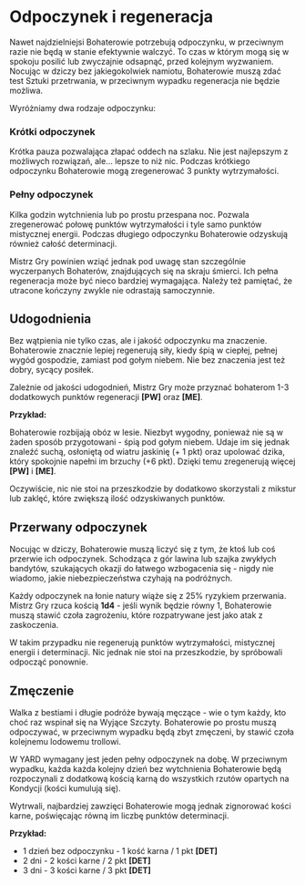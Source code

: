 # Odpoczynek i regeneracja

Nawet najdzielniejsi Bohaterowie potrzebują odpoczynku, w przeciwnym razie nie będą w stanie efektywnie walczyć. To czas w którym mogą się w spokoju posilić lub zwyczajnie odsapnąć, przed kolejnym wyzwaniem. Nocując w dziczy bez jakiegokolwiek namiotu, Bohaterowie muszą zdać test Sztuki przetrwania, w przeciwnym wypadku regeneracja nie będzie możliwa.

Wyróżniamy dwa rodzaje odpoczynku:

### Krótki odpoczynek

Krótka pauza pozwalająca złapać oddech na szlaku. Nie jest najlepszym z możliwych rozwiązań, ale... lepsze to niż nic. Podczas krótkiego odpoczynku Bohaterowie mogą zregenerować 3 punkty wytrzymałości.

### Pełny odpoczynek

Kilka godzin wytchnienia lub po prostu przespana noc. Pozwala zregenerować połowę punktów wytrzymałości i tyle samo punktów mistycznej energii. Podczas długiego odpoczynku Bohaterowie odzyskują również całość determinacji.

Mistrz Gry powinien wziąć jednak pod uwagę stan szczególnie wyczerpanych Bohaterów, znajdujących się na skraju śmierci. Ich pełna regeneracja może być nieco bardziej wymagająca. Należy też pamiętać, że utracone kończyny zwykle nie odrastają samoczynnie.

## Udogodnienia

Bez wątpienia nie tylko czas, ale i jakość odpoczynku ma znaczenie. Bohaterowie znacznie lepiej regenerują siły, kiedy śpią w ciepłej, pełnej wygód gospodzie, zamiast pod gołym niebem. Nie bez znaczenia jest też dobry, sycący posiłek.

Zależnie od jakości udogodnień, Mistrz Gry może przyznać bohaterom 1-3 dodatkowych punktów regeneracji **[PW]** oraz **[ME]**.

**Przykład:**

Bohaterowie rozbijają obóz w lesie. Niezbyt wygodny, ponieważ nie są w żaden sposób przygotowani - śpią pod gołym niebem. Udaje im się jednak znaleźć suchą, osłoniętą od wiatru jaskinię (+ 1 pkt) oraz upolować dzika, który spokojnie napełni im brzuchy (+6 pkt). Dzięki temu zregenerują więcej **[PW]** i **[ME]**.

Oczywiście, nic nie stoi na przeszkodzie by dodatkowo skorzystali z mikstur lub zaklęć, które zwiększą ilość odzyskiwanych punktów.

## Przerwany odpoczynek

Nocując w dziczy, Bohaterowie muszą liczyć się z tym, że ktoś lub coś przerwie ich odpoczynek. Schodząca z gór lawina lub szajka zwykłych bandytów, szukających okazji do łatwego wzbogacenia się - nigdy nie wiadomo, jakie niebezpieczeństwa czyhają na podróżnych.

Każdy odpoczynek na łonie natury wiąże się z 25% ryzykiem przerwania. Mistrz Gry rzuca kością **1d4** - jeśli wynik będzie równy 1, Bohaterowie muszą stawić czoła zagrożeniu, które rozpatrywane jest jako atak z zaskoczenia.

W takim przypadku nie regenerują punktów wytrzymałości, mistycznej energii i determinacji. Nic jednak nie stoi na przeszkodzie, by spróbowali odpocząć ponownie.

## Zmęczenie

Walka z bestiami i długie podróże bywają męczące - wie o tym każdy, kto choć raz wspinał się na Wyjące Szczyty. Bohaterowie po prostu muszą odpoczywać, w przeciwnym wypadku będą zbyt zmęczeni, by stawić czoła kolejnemu lodowemu trollowi.

W YARD wymagany jest jeden pełny odpoczynek na dobę. W przeciwnym wypadku, każda każda kolejny dzień bez wytchnienia Bohaterowie będą rozpoczynali z dodatkową kością karną do wszystkich rzutów opartych na Kondycji (kości kumulują się).

Wytrwali, najbardziej zawzięci Bohaterowie mogą jednak zignorować kości karne, poświęcając równą im liczbę punktów determinacji.

**Przykład:**

- 1 dzień bez odpoczynku - 1 kość karna / 1 pkt **[DET]**
- 2 dni - 2 kości karne / 2 pkt **[DET]**
- 3 dni - 3 kości karne  / 3 pkt **[DET]**